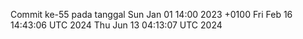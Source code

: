 Commit ke-55 pada tanggal Sun Jan 01 14:00 2023 +0100
Fri Feb 16 14:43:06 UTC 2024
Thu Jun 13 04:13:07 UTC 2024
